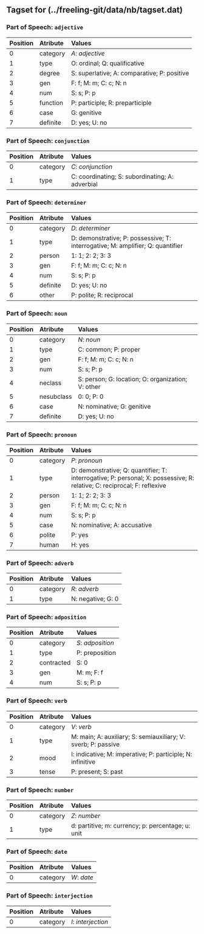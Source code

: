 ## Tagset for (../freeling-git/data/nb/tagset.dat)

### Part of Speech: `adjective`
| Position | Atribute | Values |
|:----     |:----     |:----   |
| 0        | category | *A*: _adjective_ |
| 1 | type | O: ordinal;  Q: qualificative |
| 2 | degree | S: superlative;  A: comparative;  P: positive |
| 3 | gen | F: f;  M: m;  C: c;  N: n |
| 4 | num | S: s;  P: p |
| 5 | function | P: participle;  R: preparticiple |
| 6 | case | G: genitive |
| 7 | definite | D: yes;  U: no |
### Part of Speech: `conjunction`
| Position | Atribute | Values |
|:----     |:----     |:----   |
| 0        | category | *C*: _conjunction_ |
| 1 | type | C: coordinating;  S: subordinating;  A: adverbial |
### Part of Speech: `determiner`
| Position | Atribute | Values |
|:----     |:----     |:----   |
| 0        | category | *D*: _determiner_ |
| 1 | type | D: demonstrative;  P: possessive;  T: interrogative;  M: amplifier;  Q: quantifier |
| 2 | person | 1: 1;  2: 2;  3: 3 |
| 3 | gen | F: f;  M: m;  C: c;  N: n |
| 4 | num | S: s;  P: p |
| 5 | definite | D: yes;  U: no |
| 6 | other | P: polite;  R: reciprocal |
### Part of Speech: `noun`
| Position | Atribute | Values |
|:----     |:----     |:----   |
| 0        | category | *N*: _noun_ |
| 1 | type | C: common;  P: proper |
| 2 | gen | F: f;  M: m;  C: c;  N: n |
| 3 | num | S: s;  P: p |
| 4 | neclass | S: person;  G: location;  O: organization;  V: other |
| 5 | nesubclass | 0: 0;  P: 0 |
| 6 | case | N: nominative;  G: genitive |
| 7 | definite | D: yes;  U: no |
### Part of Speech: `pronoun`
| Position | Atribute | Values |
|:----     |:----     |:----   |
| 0        | category | *P*: _pronoun_ |
| 1 | type | D: demonstrative;  Q: quantifier;  T: interrogative;  P: personal;  X: possessive;  R: relative;  C: reciprocal;  F: reflexive |
| 2 | person | 1: 1;  2: 2;  3: 3 |
| 3 | gen | F: f;  M: m;  C: c;  N: n |
| 4 | num | S: s;  P: p |
| 5 | case | N: nominative;  A: accusative |
| 6 | polite | P: yes |
| 7 | human | H: yes |
### Part of Speech: `adverb`
| Position | Atribute | Values |
|:----     |:----     |:----   |
| 0        | category | *R*: _adverb_ |
| 1 | type | N: negative;  G: 0 |
### Part of Speech: `adposition`
| Position | Atribute | Values |
|:----     |:----     |:----   |
| 0        | category | *S*: _adposition_ |
| 1 | type | P: preposition |
| 2 | contracted | S: 0 |
| 3 | gen | M: m;  F: f |
| 4 | num | S: s;  P: p |
### Part of Speech: `verb`
| Position | Atribute | Values |
|:----     |:----     |:----   |
| 0        | category | *V*: _verb_ |
| 1 | type | M: main;  A: auxiliary;  S: semiauxiliary;  V: sverb;  P: passive |
| 2 | mood | I: indicative;  M: imperative;  P: participle;  N: infinitive |
| 3 | tense | P: present;  S: past |
### Part of Speech: `number`
| Position | Atribute | Values |
|:----     |:----     |:----   |
| 0        | category | *Z*: _number_ |
| 1 | type | d: partitive;  m: currency;  p: percentage;  u: unit |
### Part of Speech: `date`
| Position | Atribute | Values |
|:----     |:----     |:----   |
| 0        | category | *W*: _date_ |
### Part of Speech: `interjection`
| Position | Atribute | Values |
|:----     |:----     |:----   |
| 0        | category | *I*: _interjection_ |
